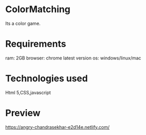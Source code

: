 # ColorMatching

Its a color game.

# Requirements

ram: 2GB
browser: chrome latest version
os: windows/linux/mac

# Technologies used

Html 5,CSS,javascript

# Preview
https://angry-chandrasekhar-e2d14e.netlify.com/

